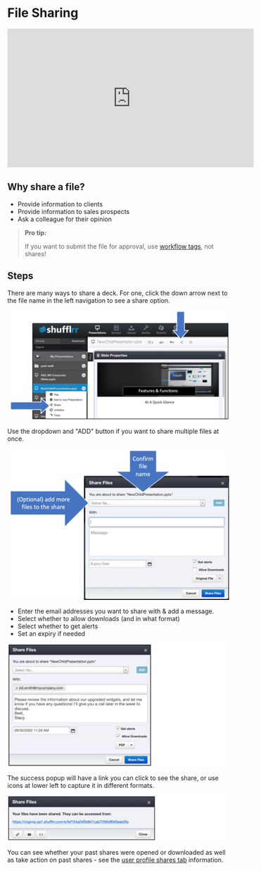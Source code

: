 # File Sharing

<div class="player">
<iframe width="560" height="315" src="https://www.youtube-nocookie.com/embed/996mJm9m9KQ" title="YouTube video player" frameborder="0" allow="accelerometer; autoplay; clipboard-write; encrypted-media; gyroscope; picture-in-picture" allowfullscreen></iframe>
</div>

## Why share a file? 
* Provide information to clients 
* Provide information to sales prospects
* Ask a colleague for their opinion

> **Pro tip:**
>
> If you want to submit the file for approval, use [workflow tags](admin-workflow.md), not shares! 

## Steps

There are many ways to share a deck. For one, click the down arrow next to the file name in the left navigation to see a share option.

![How to share a presentation](img/presentations-howtoshare.png)

Use the dropdown and "ADD" button if you want to share multiple files at once.  

![File sharing popup](img/presentations-sharefilemodal1.png)

* Enter the email addresses you want to share with & add a message. 
* Select whether to allow downloads (and in what format)
* Select whether to get alerts 
* Set an expiry if needed

![File sharing popup, populated](img/presentations-sharefilemodal2.png)

The success popup will have a link you can click to see the share, or use icons at lower left to capture it in different formats.

![File sharing success popup](img/presentations-sharefilesuccess.png) 

You can see whether your past shares were opened or downloaded as well as take action on past shares - see the [user profile shares tab](admin-users.md#share-reporting) information. 

